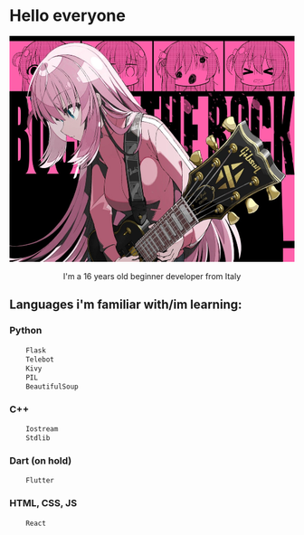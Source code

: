 # Hello everyone
<div align="center">
  <img src="photo.jpg" style="height:400px; width:inherit;">
  <p>I'm a 16 years old beginner developer from Italy</p>
</div>
  
## Languages i'm familiar with/im learning:
### **Python**
        Flask
        Telebot
        Kivy
        PIL
        BeautifulSoup
        
### **C++**
        Iostream
        Stdlib
        
### **Dart (on hold)**
        Flutter

### **HTML, CSS, JS**
        React





<!---
Ersal16/Ersal16 is a ✨ special ✨ repository because its `README.md` (this file) appears on your GitHub profile.
You can click the Preview link to take a look at your changes.
--->

